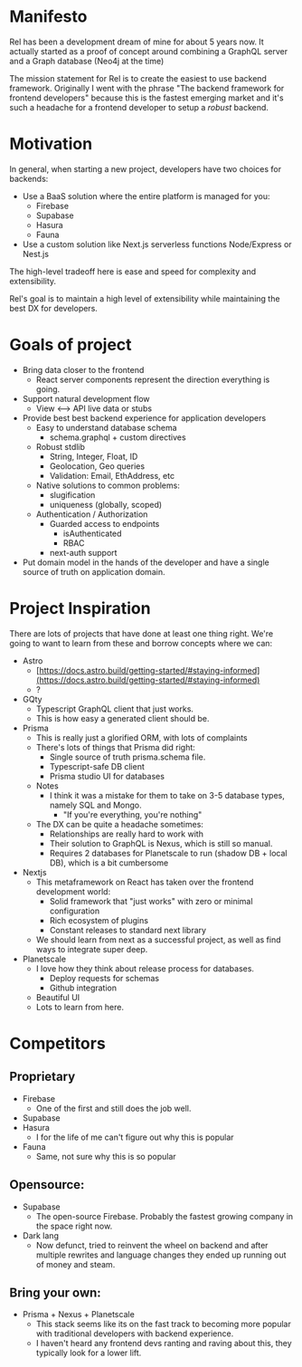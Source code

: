# Manifesto

Rel has been a development dream of mine for about 5 years now. It actually started as a proof of concept around combining a GraphQL server and a Graph database (Neo4j at the time)

The mission statement for Rel is to create the easiest to use backend framework. Originally I went with the phrase "The backend framework for frontend developers" because this is the fastest emerging market and it's such a headache for a frontend developer to setup a _robust_ backend.

# Motivation

In general, when starting a new project, developers have two choices for backends:

- Use a BaaS solution where the entire platform is managed for you:
  - Firebase
  - Supabase
  - Hasura
  - Fauna
- Use a custom solution like Next.js serverless functions Node/Express or Nest.js

The high-level tradeoff here is ease and speed for complexity and extensibility.

Rel's goal is to maintain a high level of extensibility while maintaining the best DX for developers.

# Goals of project

- Bring data closer to the frontend
  - React server components represent the direction everything is going.
- Support natural development flow
  - View <--> API live data or stubs
- Provide best best backend experience for application developers
  - Easy to understand database schema
    - schema.graphql + custom directives
  - Robust stdlib
    - String, Integer, Float, ID
    - Geolocation, Geo queries
    - Validation: Email, EthAddress, etc
  - Native solutions to common problems:
    - slugification
    - uniqueness (globally, scoped)
  - Authentication / Authorization
    - Guarded access to endpoints
      - isAuthenticated
      - RBAC
    - next-auth support
- Put domain model in the hands of the developer and have a single source of truth on application domain.

# Project Inspiration

There are lots of projects that have done at least one thing right. We're going to want to learn from these and borrow concepts where we can:

- Astro
  - [https://docs.astro.build/getting-started/#staying-informed](https://docs.astro.build/getting-started/#staying-informed)
  - ?
- GQty
  - Typescript GraphQL client that just works.
  - This is how easy a generated client should be.
- Prisma
  - This is really just a glorified ORM, with lots of complaints
  - There's lots of things that Prisma did right:
    - Single source of truth prisma.schema file.
    - Typescript-safe DB client
    - Prisma studio UI for databases
  - Notes
    - I think it was a mistake for them to take on 3-5 database types, namely SQL and Mongo.
      - "If you're everything, you're nothing"
  - The DX can be quite a headache sometimes:
    - Relationships are really hard to work with
    - Their solution to GraphQL is Nexus, which is still so manual.
    - Requires 2 databases for Planetscale to run (shadow DB + local DB), which is a bit cumbersome
- Nextjs
  - This metaframework on React has taken over the frontend development world:
    - Solid framework that "just works" with zero or minimal configuration
    - Rich ecosystem of plugins
    - Constant releases to standard next library
  - We should learn from next as a successful project, as well as find ways to integrate super deep.
- Planetscale
  - I love how they think about release process for databases.
    - Deploy requests for schemas
    - Github integration
  - Beautiful UI
  - Lots to learn from here.

# Competitors

## Proprietary

- Firebase
  - One of the first and still does the job well.
- Supabase
- Hasura
  - I for the life of me can't figure out why this is popular
- Fauna
  - Same, not sure why this is so popular

## Opensource:

- Supabase
  - The open-source Firebase. Probably the fastest growing company in the space right now.
- Dark lang
  - Now defunct, tried to reinvent the wheel on backend and after multiple rewrites and language changes they ended up running out of money and steam.

## Bring your own:

- Prisma + Nexus + Planetscale
  - This stack seems like its on the fast track to becoming more popular with traditional developers with backend experience.
  - I haven't heard any frontend devs ranting and raving about this, they typically look for a lower lift.
